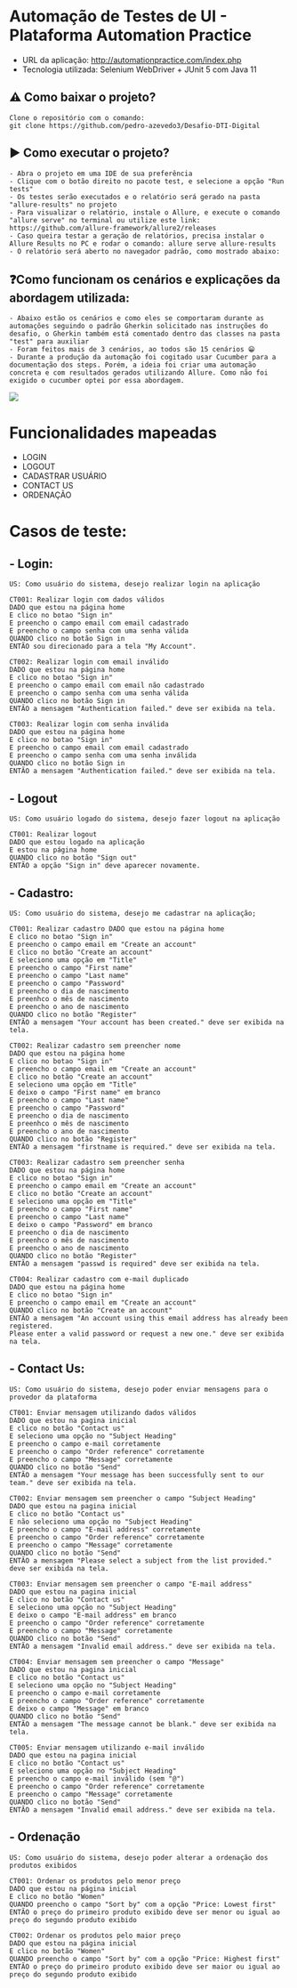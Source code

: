 # Automação de Testes de UI - Plataforma Automation Practice

- URL da aplicação: http://automationpractice.com/index.php
- Tecnologia utilizada: Selenium WebDriver + JUnit 5 com Java 11

## ⚠️ Como baixar o projeto?
    Clone o repositório com o comando: 
    git clone https://github.com/pedro-azevedo3/Desafio-DTI-Digital

## ▶️ Como executar o projeto?
    - Abra o projeto em uma IDE de sua preferência
    - Clique com o botão direito no pacote test, e selecione a opção "Run tests"
    - Os testes serão executados e o relatório será gerado na pasta "allure-results" no projeto
    - Para visualizar o relatório, instale o Allure, e execute o comando "allure serve" no terminal ou utilize este link: https://github.com/allure-framework/allure2/releases
    - Caso queira testar a geração de relatórios, precisa instalar o Allure Results no PC e rodar o comando: allure serve allure-results
    - O relatório será aberto no navegador padrão, como mostrado abaixo:

## ❓Como funcionam os cenários e explicações da abordagem utilizada:
    - Abaixo estão os cenários e como eles se comportaram durante as automações seguindo o padrão Gherkin solicitado nas instruções do desafio, o Gherkin também está comentado dentro das classes na pasta "test" para auxiliar
    - Foram feitos mais de 3 cenários, ao todos são 15 cenários 😁
    - Durante a produção da automação foi cogitado usar Cucumber para a documentação dos steps. Porém, a ideia foi criar uma automação concreta e com resultados gerados utilizando Allure. Como não foi exigido o cucumber optei por essa abordagem.

<img src="allure-reports.png">

# Funcionalidades mapeadas

- LOGIN
- LOGOUT
- CADASTRAR USUÁRIO
- CONTACT US
- ORDENAÇÃO

# Casos de teste:
## - Login:
    US: Como usuário do sistema, desejo realizar login na aplicação

    CT001: Realizar login com dados válidos
    DADO que estou na página home
    E clico no botao "Sign in"
    E preencho o campo email com email cadastrado
    E preencho o campo senha com uma senha válida
    QUANDO clico no botão Sign in
    ENTÃO sou direcionado para a tela "My Account".

    CT002: Realizar login com email inválido
    DADO que estou na página home
    E clico no botao "Sign in"
    E preencho o campo email com email não cadastrado
    E preencho o campo senha com uma senha válida
    QUANDO clico no botão Sign in
    ENTÃO a mensagem "Authentication failed." deve ser exibida na tela.

    CT003: Realizar login com senha inválida
    DADO que estou na página home
    E clico no botao "Sign in"
    E preencho o campo email com email cadastrado
    E preencho o campo senha com uma senha inválida
    QUANDO clico no botão Sign in
    ENTÃO a mensagem "Authentication failed." deve ser exibida na tela.

## - Logout
    US: Como usuário logado do sistema, desejo fazer logout na aplicação

    CT001: Realizar logout
    DADO que estou logado na aplicação
    E estou na página home
    QUANDO clico no botão "Sign out"
    ENTÃO a opção "Sign in" deve aparecer novamente. 

## - Cadastro:
    US: Como usuário do sistema, desejo me cadastrar na aplicação;

    CT001: Realizar cadastro DADO que estou na página home
    E clico no botao "Sign in"
    E preencho o campo email em "Create an account"
    E clico no botão "Create an account"
    E seleciono uma opção em "Title"
    E preencho o campo "First name"
    E preencho o campo "Last name"
    E preencho o campo "Password"
    E preencho o dia de nascimento
    E preenhco o mês de nascimento
    E preencho o ano de nascimento
    QUANDO clico no botão "Register"
    ENTÃO a mensagem "Your account has been created." deve ser exibida na tela.

    CT002: Realizar cadastro sem preencher nome
    DADO que estou na página home
    E clico no botao "Sign in"
    E preencho o campo email em "Create an account"
    E clico no botão "Create an account"
    E seleciono uma opção em "Title"
    E deixo o campo "First name" em branco
    E preencho o campo "Last name"
    E preencho o campo "Password"
    E preencho o dia de nascimento
    E preenhco o mês de nascimento
    E preencho o ano de nascimento
    QUANDO clico no botão "Register"
    ENTÃO a mensagem "firstname is required." deve ser exibida na tela.
    
    CT003: Realizar cadastro sem preencher senha
    DADO que estou na página home
    E clico no botao "Sign in"
    E preencho o campo email em "Create an account"
    E clico no botão "Create an account"
    E seleciono uma opção em "Title"
    E preencho o campo "First name"
    E preencho o campo "Last name"
    E deixo o campo "Password" em branco
    E preencho o dia de nascimento
    E preenhco o mês de nascimento
    E preencho o ano de nascimento
    QUANDO clico no botão "Register"
    ENTÃO a mensagem "passwd is required" deve ser exibida na tela.

    CT004: Realizar cadastro com e-mail duplicado
    DADO que estou na página home
    E clico no botao "Sign in"
    E preencho o campo email em "Create an account"
    QUANDO clico no botão "Create an account"
    ENTÃO a mensagem "An account using this email address has already been registered. 
    Please enter a valid password or request a new one." deve ser exibida na tela.


## - Contact Us:
    US: Como usuário do sistema, desejo poder enviar mensagens para o provedor da plataforma
    
    CT001: Enviar mensagem utilizando dados válidos
    DADO que estou na pagina inicial
    E clico no botão "Contact us"
    E seleciono uma opção no "Subject Heading"
    E preencho o campo e-mail corretamente
    E preencho o campo "Order reference" corretamente
    E preencho o campo "Message" corretamente
    QUANDO clico no botão "Send"
    ENTÃO a mensagem "Your message has been successfully sent to our team." deve ser exibida na tela.

    CT002: Enviar mensagem sem preencher o campo "Subject Heading"
    DADO que estou na pagina inicial
    E clico no botão "Contact us"
    E não seleciono uma opção no "Subject Heading"
    E preencho o campo "E-mail address" corretamente
    E preencho o campo "Order reference" corretamente
    E preencho o campo "Message" corretamente
    QUANDO clico no botão "Send"
    ENTÃO a mensagem "Please select a subject from the list provided." deve ser exibida na tela.

    CT003: Enviar mensagem sem preencher o campo "E-mail address"
    DADO que estou na pagina inicial
    E clico no botão "Contact us"
    E seleciono uma opção no "Subject Heading"
    E deixo o campo "E-mail address" em branco
    E preencho o campo "Order reference" corretamente
    E preencho o campo "Message" corretamente
    QUANDO clico no botão "Send"
    ENTÃO a mensagem "Invalid email address." deve ser exibida na tela.

    CT004: Enviar mensagem sem preencher o campo "Message"
    DADO que estou na pagina inicial
    E clico no botão "Contact us"
    E seleciono uma opção no "Subject Heading"
    E preencho o campo e-mail corretamente
    E preencho o campo "Order reference" corretamente
    E deixo o campo "Message" em branco
    QUANDO clico no botão "Send"
    ENTÃO a mensagem "The message cannot be blank." deve ser exibida na tela.

    CT005: Enviar mensagem utilizando e-mail inválido
    DADO que estou na pagina inicial
    E clico no botão "Contact us"
    E seleciono uma opção no "Subject Heading"
    E preencho o campo e-mail inválido (sem "@")
    E preencho o campo "Order reference" corretamente
    E preencho o campo "Message" corretamente
    QUANDO clico no botão "Send"
    ENTÃO a mensagem "Invalid email address." deve ser exibida na tela.

## - Ordenação
    US: Como usuário do sistema, desejo poder alterar a ordenação dos produtos exibidos

    CT001: Ordenar os produtos pelo menor preço
    DADO que estou na página inicial
    E clico no botão "Women"
    QUANDO preencho o campo "Sort by" com a opção "Price: Lowest first"
    ENTÃO o preço do primeiro produto exibido deve ser menor ou igual ao preço do segundo produto exibido

    CT002: Ordenar os produtos pelo maior preço
    DADO que estou na página inicial
    E clico no botão "Women"
    QUANDO preencho o campo "Sort by" com a opção "Price: Highest first"
    ENTÃO o preço do primeiro produto exibido deve ser maior ou igual ao preço do segundo produto exibido
